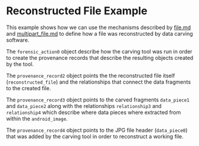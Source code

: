 # Reconstructed File Example

This example shows how we can use the mechanisms described by [file.md](file.md) and
[multipart_file.md](multipart_file.md) to define how a file was reconstructed by
data carving software.

The `forensic_action0` object describe how the carving tool was run in order to create
the provenance records that describe the resulting objects created by the tool.

The `provenance_record2` object points the the reconstructed file itself (`reconstructed_file`) 
and the relationships that connect the data fragments to the created file.

The `provenance_record3` object points to the carved fragments `data_piece1` and `data_piece2`
along with the relationships `relationship3` and `relationship4` which describe where 
data pieces where extracted from within the `android_image`. 

The `provenance_record4` object points to the JPG file header (`data_piece0`) that was added
by the carving tool in order to reconstruct a working file.
